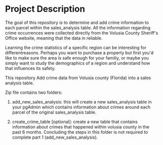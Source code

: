 # Project Description

The goal of this repository is to determine and add crime information to each parcel within the sales_analysis table. All the information regarding crime occurrences were collected directly from the Volusia County Sheriff's Office website, meaning that the data in reliable.

Learning the crime statistics of a specific region can be interesting for differentreasons. Perhaps you want to purchase a property but first you'd like to make sure the area is safe enough for your familiy, or maybe you simply want to study the demographics of a region and understand how that influences its safety.


This repository 
Add crime data from Volusia county (Florida) into a sales analysis table.

Zip file contains two folders:

1. add_new_sales_analysis:
  this will create a new sales_analysis table in your pgAdmin which contains information about crimes around each parcel of the original sales_analysis table.
 
2. create_crime_table [optional]:
  create a new table that contains information about crimes that happened within volusia county in the past 6 months. Concluding the steps in this folder is not
  required to complete part 1 (add_new_sales_analysis).
